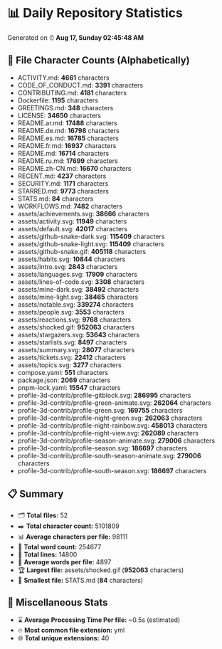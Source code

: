 # 📊 Daily Repository Statistics
Generated on ⏰ **Aug 17, Sunday 02:45:48 AM**

## 📂 File Character Counts (Alphabetically)
- ACTIVITY.md: **4661** characters
- CODE_OF_CONDUCT.md: **3391** characters
- CONTRIBUTING.md: **4181** characters
- Dockerfile: **1195** characters
- GREETINGS.md: **348** characters
- LICENSE: **34650** characters
- README.ar.md: **17488** characters
- README.de.md: **16798** characters
- README.es.md: **16785** characters
- README.fr.md: **16937** characters
- README.md: **16714** characters
- README.ru.md: **17699** characters
- README.zh-CN.md: **16670** characters
- RECENT.md: **4237** characters
- SECURITY.md: **1171** characters
- STARRED.md: **9773** characters
- STATS.md: **84** characters
- WORKFLOWS.md: **7482** characters
- assets/achievements.svg: **38666** characters
- assets/activity.svg: **11949** characters
- assets/default.svg: **42017** characters
- assets/github-snake-dark.svg: **115409** characters
- assets/github-snake-light.svg: **115409** characters
- assets/github-snake.gif: **405118** characters
- assets/habits.svg: **10844** characters
- assets/intro.svg: **2843** characters
- assets/languages.svg: **17909** characters
- assets/lines-of-code.svg: **3308** characters
- assets/mine-dark.svg: **38492** characters
- assets/mine-light.svg: **38465** characters
- assets/notable.svg: **339274** characters
- assets/people.svg: **3553** characters
- assets/reactions.svg: **9768** characters
- assets/shocked.gif: **952063** characters
- assets/stargazers.svg: **53643** characters
- assets/starlists.svg: **8497** characters
- assets/summary.svg: **28077** characters
- assets/tickets.svg: **22412** characters
- assets/topics.svg: **3277** characters
- compose.yaml: **551** characters
- package.json: **2069** characters
- pnpm-lock.yaml: **15547** characters
- profile-3d-contrib/profile-gitblock.svg: **286995** characters
- profile-3d-contrib/profile-green-animate.svg: **262064** characters
- profile-3d-contrib/profile-green.svg: **169755** characters
- profile-3d-contrib/profile-night-green.svg: **262063** characters
- profile-3d-contrib/profile-night-rainbow.svg: **458013** characters
- profile-3d-contrib/profile-night-view.svg: **262089** characters
- profile-3d-contrib/profile-season-animate.svg: **279006** characters
- profile-3d-contrib/profile-season.svg: **186697** characters
- profile-3d-contrib/profile-south-season-animate.svg: **279006** characters
- profile-3d-contrib/profile-south-season.svg: **186697** characters

## 📋 Summary
- 🗂️ **Total files:** 52
- ✒️ **Total character count:** 5101809
- 📊 **Average characters per file:** 98111
- 📝 **Total word count:** 254677
- 🧾 **Total lines:** 14800
- 📐 **Average words per file:** 4897
- 🏆 **Largest file:** assets/shocked.gif (**952063** characters)
- 🥉 **Smallest file:** STATS.md (**84** characters)

## 🌟 Miscellaneous Stats
- ⌛ **Average Processing Time Per file:** ~0.5s (estimated)
- 🔥 **Most common file extension:** yml
- 🌐 **Total unique extensions:** 40
